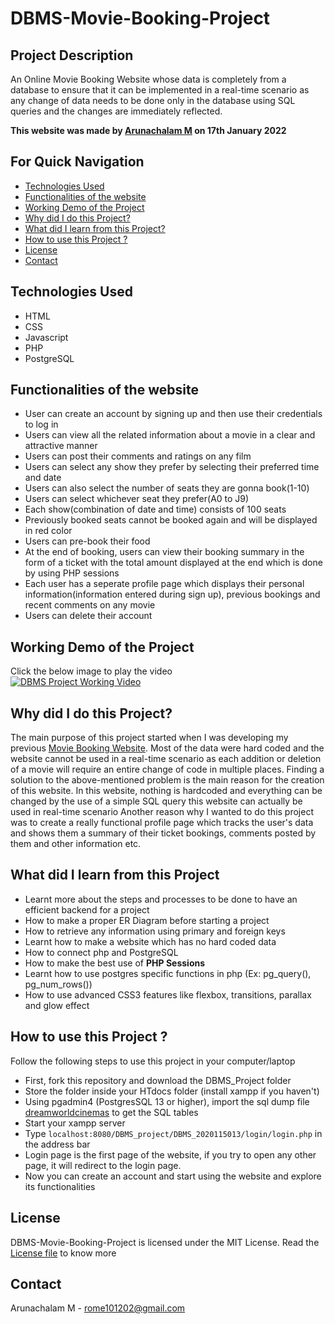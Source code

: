 # **DBMS-Movie-Booking-Project**
## Project Description
An Online Movie Booking Website whose data is completely from a database to ensure that it can be implemented in a real-time scenario as any change of data needs to be done only in the database using SQL queries and the changes are immediately reflected.

**This website was made by [Arunachalam M](https://github.com/ArunachalamM101202) on 17th January 2022**

## For Quick Navigation
- [Technologies Used](#tech)
- [Functionalities of the website](#func)
- [Working Demo of the Project](#demo)
- [Why did I do this Project?](#why)
- [What did I learn from this Project?](#learn)
- [How to use this Project ?](#use)
- [License](#lic)
- [Contact](#con)

## Technologies Used <a id="tech"></a>
- HTML
- CSS
- Javascript
- PHP
- PostgreSQL

## Functionalities of the website  <a id="func"></a>
- User can create an account by signing up and then use their credentials to log in
- Users can view all the related information about a movie in a clear and attractive manner
- Users can post their comments and ratings on any film
- Users can select any show they prefer by selecting their preferred time and date
- Users can also select the number of seats they are gonna book(1-10)
- Users can select whichever seat they prefer(A0 to J9)
- Each show(combination of date and time) consists of 100 seats
- Previously booked seats cannot be booked again and will be displayed in red color
- Users can pre-book their food
- At the end of booking, users can view their booking summary in the form of a ticket with the total amount displayed at the end which is done by using PHP sessions
- Each user has a seperate profile page which displays their personal information(information entered during sign up), previous bookings and recent comments on any movie
- Users can delete their account

## Working Demo of the Project <a id="demo"></a>
Click the below image to play the video<br>
[![DBMS Project Working Video](https://img.youtube.com/vi/K8LhyQqXlgY/0.jpg)](https://www.youtube.com/watch?v=K8LhyQqXlgY)

## Why did I do this Project?  <a id="why"></a>
The main purpose of this project started when I was developing my previous [Movie Booking Website](https://github.com/ArunachalamM101202/Movie-Booking-Website). Most of the data were hard coded and the website cannot be used in a real-time scenario as each addition or deletion of a movie will require an entire change of code in multiple places. Finding a solution to the above-mentioned problem is the main reason for the creation of this website. In this website, nothing is hardcoded and everything can be changed by the use of a simple SQL query this website can actually be used in real-time scenario
Another reason why I wanted to do this project was to create a really functional profile page which tracks the user's data and shows them a summary of their ticket bookings, comments posted by them and other information etc.

## What did I learn from this Project <a id="learn"></a>
- Learnt more about the steps and processes to be done to have an efficient backend for a project
- How to make a proper ER Diagram before starting a project
- How to retrieve any information using primary and foreign keys
- Learnt how to make a website which has no hard coded data
- How to connect php and PostgreSQL
- How to make the best use of **PHP Sessions**
- Learnt how to use postgres specific functions in php (Ex: pg_query(), pg_num_rows())
- How to use advanced CSS3 features like flexbox, transitions, parallax and glow effect

## How to use this Project ? <a id="use"></a>

Follow the following steps to use this project in your computer/laptop

* First, fork this repository and download the DBMS_Project folder
* Store the folder inside your HTdocs folder (install xampp if you haven't)
* Using pgadmin4 (PostgresSQL 13 or higher), import the sql dump file [dreamworldcinemas](https://github.com/ArunachalamM101202/DBMS-Movie-Booking-Project/blob/main/DBMS_project/dreamworldcinemas) to get the SQL tables
* Start your xampp server
* Type ```localhost:8080/DBMS_project/DBMS_2020115013/login/login.php``` in the address bar
* Login page is the first page of the website, if you try to open any other page, it will redirect to the login page.
* Now you can create an account and start using the website and explore its functionalities

## License <a id="lic"></a>
DBMS-Movie-Booking-Project is licensed under the MIT License. Read the [License file](https://github.com/ArunachalamM101202/DBMS-Movie-Booking-Project/blob/main/LICENSE) to know more

## Contact <a id="con"></a>
Arunachalam M - rome101202@gmail.com

